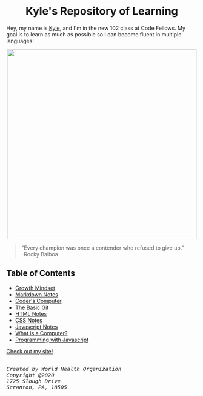<h1 align="center">Kyle's Repository of Learning</h1>

Hey, my name is [Kyle](https://github.com/AtkinsonKyle), and I'm in the new 102 class at Code Fellows. My goal is to learn as much as possible so I can become fluent in multiple languages! 

<p align="center"> <img width="500" height="500" src="https://avatars3.githubusercontent.com/u/66214343?s=460&u=b13bce253b01480630635e889a1c40494d154862&v=4">
</p>

> "Every champion was once a contender who refused to give up." <br>
      -Rocky Balboa

## Table of Contents
- [Growth Mindset](Growth-Mindset.md)
- [Markdown Notes](Markdown-Notes.md)
- [Coder's Computer](coders-computer.md)
- [The Basic Git](the-basics.md)
- [HTML Notes](HTML-notes.md)
- [CSS Notes](CSS-Notes.md)
- [Javascript Notes](javascript-notes.md)
- [What is a Computer?](working-pc.md)
- [Programming with Javascript](program.md)


[Check out my site!](https://atkinsonkyle.github.io/learning-journal/)

<pre><address>
Created by World Health Organization
Copyright @2020
1725 Slough Drive
Scranton, PA, 18505
</address></pre>

